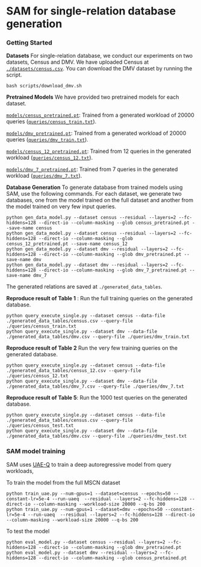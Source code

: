 # SAM for single-relation database generation
### Getting Started

**Datasets** For single-relation database, we conduct our experiments on two datasets, Census and DMV. We have uploaded Census at [`./datasets/census.csv`](./datasets/census.csv). You can download the DMV dataset by running the script.
```
bash scripts/download_dmv.sh
```
**Pretrained Models** We have provided two pretrained models for each dataset.

[`models/census_pretrained.pt`](models/census_pretrained.pt): Trained from a generated workload of 20000 queries ([`queries/census_train.txt`](queries/census_train.txt)).

[`models/dmv_pretrained.pt`](models/dmv_pretrained.pt): Trained from a generated workload of 20000 queries ([`queries/dmv_train.txt`](queries/dmv_21000.txt)).

[`models/census_12_pretrained.pt`](models/census_12_pretrained.pt): Trained from 12 queries in the generated workload ([`queries/census_12.txt`](queries/census_12.txt)).

[`models/dmv_7_pretrained.pt`](models/dmv_7_pretrained.pt): Trained from 7 queries in the generated workload ([`queries/dmv_7.txt`](queries/dmv_7.txt)).

**Database Generation** To generate database from trained models using SAM, use the following commands. For each dataset, we generate two databases, one from the model trained on the full dataset and another from the model trained on very few input queries.
```
python gen_data_model.py --dataset census --residual --layers=2 --fc-hiddens=128 --direct-io --column-masking --glob census_pretrained.pt --save-name census
python gen_data_model.py --dataset census --residual --layers=2 --fc-hiddens=128 --direct-io --column-masking --glob census_12_pretrained.pt --save-name census_12
python gen_data_model.py --dataset dmv --residual --layers=2 --fc-hiddens=128 --direct-io --column-masking --glob dmv_pretrained.pt --save-name dmv
python gen_data_model.py --dataset dmv --residual --layers=2 --fc-hiddens=128 --direct-io --column-masking --glob dmv_7_pretrained.pt --save-name dmv_7
```
The generated relations are saved at `./generated_data_tables`.

**Reproduce result of Table 1** : Run the full training queries on the generated database.
```
python query_execute_single.py --dataset census --data-file ./generated_data_tables/census.csv --query-file ./queries/census_train.txt
python query_execute_single.py --dataset dmv --data-file ./generated_data_tables/dmv.csv --query-file ./queries/dmv_train.txt
```

**Reproduce result of Table 2** Run the very few training queries on the generated database.
```
python query_execute_single.py --dataset census --data-file ./generated_data_tables/census_12.csv --query-file ./queries/census_12.txt
python query_execute_single.py --dataset dmv --data-file ./generated_data_tables/dmv_7.csv --query-file ./queries/dmv_7.txt
```

**Reproduce result of Table 5**: Run the 1000 test queries on the generated database.
```
python query_execute_single.py --dataset census --data-file ./generated_data_tables/census.csv --query-file ./queries/census_test.txt
python query_execute_single.py --dataset dmv --data-file ./generated_data_tables/dmv.csv --query-file ./queries/dmv_test.txt
```

### SAM model training
SAM uses [UAE-Q](https://github.com/pagegitss/UAE) to train a deep autoregressive model from query workloads, 

To train the model from the full MSCN dataset
```
python train_uae.py --num-gpus=1 --dataset=census --epochs=50 --constant-lr=5e-4 --run-uaeq  --residual --layers=2 --fc-hiddens=128 --direct-io --column-masking --workload-size 20000 --q-bs 200
python train_uae.py --num-gpus=1 --dataset=dmv --epochs=50 --constant-lr=5e-4 --run-uaeq  --residual --layers=2 --fc-hiddens=128 --direct-io --column-masking --workload-size 20000 --q-bs 200
```

To test the model
```
python eval_model.py --dataset census --residual --layers=2 --fc-hiddens=128 --direct-io --column-masking --glob dmv_pretrained.pt
python eval_model.py --dataset dmv --residual --layers=2 --fc-hiddens=128 --direct-io --column-masking --glob census_pretained.pt
```

